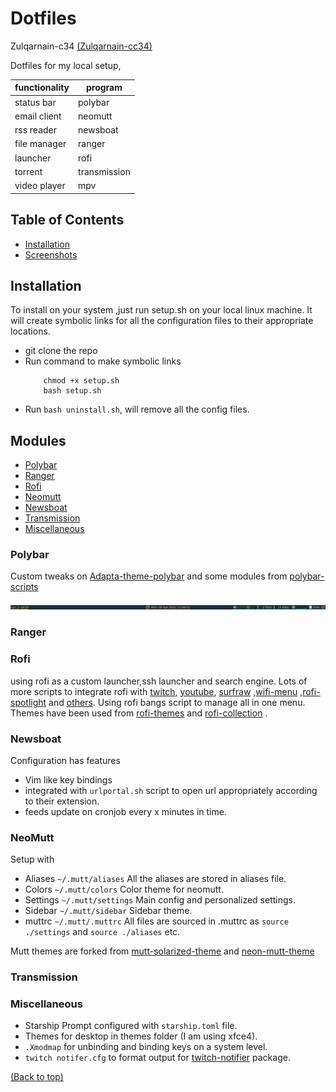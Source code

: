 # Dotfiles

Zulqarnain-c34 [(Zulqarnain-cc34)](www.github.com/Zulqarnain-cc34) 


Dotfiles for my local setup,


| functionality | program      |
|---------------|--------------|
| status bar    | polybar      |
| email client  | neomutt      |
| rss reader    | newsboat     |
| file manager  | ranger       |
| launcher      | rofi         |
| torrent       | transmission |
| video player  | mpv          |

 ## Table of Contents

 - [Installation](#installation)
 - [Screenshots](#screenshots)

## Installation

To install on your system ,just run setup.sh on your local linux machine. It will create symbolic links for all the configuration files to their appropriate locations.

- git clone the repo
- Run command to make symbolic links 
    ```
        chmod +x setup.sh
        bash setup.sh
    ```
- Run `bash uninstall.sh`, will remove all the config files.

## Modules

- [Polybar](#polybar)
- [Ranger](#ranger)
- [Rofi](#rofi)
- [Neomutt](#neomutt)
- [Newsboat](#newsboat)
- [Transmission](#transmission)
- [Miscellaneous](#miscellaneous)

### Polybar
Custom tweaks on [Adapta-theme-polybar](https://github.com/matoruru/polybar-adapta-theme) and some modules from [polybar-scripts](https://github.com/polybar/polybar-scripts)

![alt text](https://github.com/Zulqarnain-cc34/dotfiles/blob/main/polybar/polybar.png?raw=true) 

### Ranger


### Rofi
using rofi as a custom launcher,ssh launcher and search engine. Lots of more scripts to integrate rofi with [twitch](https://github.com/indeedwatson/rofi-twitch), [youtube](https://github.com/pystardust/ytfzf), [surfraw](https://github.com/gotbletu/dotfiles_v2/tree/master/normal_user/rofi/.config/rofi/launchers) ,[wifi-menu](https://github.com/zbaylin/rofi-wifi-menu) ,[rofi-spotlight](https://github.com/manilarome/rofi-spotlight) and [others](https://github.com/gotbletu/dotfiles_v2/tree/master/normal_user/rofi/.config/rofi/launchers). Using rofi bangs script to manage all in one menu. Themes have been used from [rofi-themes](https://github.com/davatorium/rofi-themes.git) and [rofi-collection](https://github.com/Murzchnvok/rofi-collection) .

### Newsboat
Configuration has features

- Vim like key bindings
- integrated with `urlportal.sh` script to open url appropriately according to their extension.
- feeds update on cronjob every x minutes in time.

### NeoMutt
Setup with 
- Aliases   `~/.mutt/aliases`  All the aliases are stored in aliases file. 
- Colors    `~/.mutt/colors`   Color theme for neomutt.
- Settings  `~/.mutt/settings` Main config and personalized settings.
- Sidebar   `~/.mutt/sidebar`  Sidebar theme.
- muttrc    `~/.mutt/.muttrc`  All files are sourced in .muttrc as `source ./settings` and  `source ./aliases` etc.

Mutt themes are forked from [mutt-solarized-theme](https://github.com/altercation/mutt-colors-solarized) and [neon-mutt-theme](https://github.com/h3xx/mutt-colors-neonwolf)

### Transmission

### Miscellaneous

- Starship Prompt configured with `starship.toml` file.
- Themes for desktop in themes folder (I am using xfce4). 
- `.Xmodmap` for unbinding and binding keys on a system level.
- `twitch notifer.cfg` to format output for [twitch-notifier](https://github.com/GiedriusS/TwitchNotifier) package.


[(Back to top)](#top)

